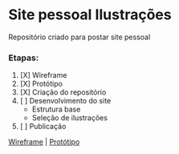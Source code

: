 # Site pessoal Ilustrações
Repositório criado para postar site pessoal
### Etapas:
1. [X] Wireframe
2. [X] Protótipo
3. [X] Criação do repositório
4. [ ] Desenvolvimento do site
    * Estrutura base
    * Seleção de ilustrações
5. [ ] Publicação

[Wireframe](https://github.com/brunojoseln/brunojoseln.github.io/blob/master/Imagens/Wireframe.png) | 
[Protótipo](https://www.figma.com/file/1irZbF7ReDk0mQsSYfpoGi/Prot%C3%B3tipo-site?node-id=0%3A1)

